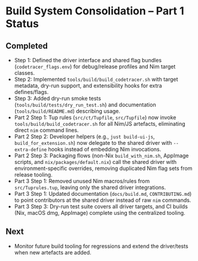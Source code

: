# Build System Consolidation – Part 1 Status

## Completed
- Step 1: Defined the driver interface and shared flag bundles (`codetracer_flags.env`) for debug/release profiles and Nim target classes.
- Step 2: Implemented `tools/build/build_codetracer.sh` with target metadata, dry-run support, and extensibility hooks for extra defines/flags.
- Step 3: Added dry-run smoke tests (`tools/build/tests/dry_run_test.sh`) and documentation (`tools/build/README.md`) describing usage.
- Part 2 Step 1: Tup rules (`src/ct/Tupfile`, `src/Tupfile`) now invoke `tools/build/build_codetracer.sh` for all Nim/JS artefacts, eliminating direct `nim` command lines.
- Part 2 Step 2: Developer helpers (e.g., `just build-ui-js`, `build_for_extension.sh`) now delegate to the shared driver with `--extra-define` hooks instead of embedding Nim invocations.
- Part 2 Step 3: Packaging flows (non-Nix `build_with_nim.sh`, AppImage scripts, and `nix/packages/default.nix`) call the shared driver with environment-specific overrides, removing duplicated Nim flag sets from release tooling.
- Part 3 Step 1: Removed unused Nim macros/rules from `src/Tuprules.tup`, leaving only the shared driver integrations.
- Part 3 Step 1: Updated documentation (`docs/build.md`, `CONTRIBUTING.md`) to point contributors at the shared driver instead of raw `nim` commands.
- Part 3 Step 3: Dry-run test suite covers all driver targets, and CI builds (Nix, macOS dmg, AppImage) complete using the centralized tooling.

## Next
- Monitor future build tooling for regressions and extend the driver/tests when new artefacts are added.
